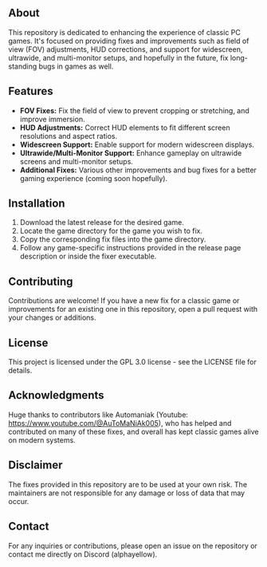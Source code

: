 ## About
This repository is dedicated to enhancing the experience of classic PC games. It's focused on providing fixes and improvements such as field of view (FOV) adjustments, HUD corrections, and support for widescreen, ultrawide, and multi-monitor setups, and hopefully in the future, fix long-standing bugs in games as well.

## Features
- **FOV Fixes:** Fix the field of view to prevent cropping or stretching, and improve immersion.
- **HUD Adjustments:** Correct HUD elements to fit different screen resolutions and aspect ratios.
- **Widescreen Support:** Enable support for modern widescreen displays.
- **Ultrawide/Multi-Monitor Support:** Enhance gameplay on ultrawide screens and multi-monitor setups.
- **Additional Fixes:** Various other improvements and bug fixes for a better gaming experience (coming soon hopefully).

## Installation
1. Download the latest release for the desired game.
2. Locate the game directory for the game you wish to fix.
3. Copy the corresponding fix files into the game directory.
4. Follow any game-specific instructions provided in the release page description or inside the fixer executable.

## Contributing
Contributions are welcome! If you have a new fix for a classic game or improvements for an existing one in this repository, open a pull request with your changes or additions.

## License
This project is licensed under the GPL 3.0 license - see the LICENSE file for details.

## Acknowledgments
Huge thanks to contributors like Automaniak (Youtube: https://www.youtube.com/@AuToMaNiAk005), who has helped and contributed on many of these fixes, and overall has kept classic games alive on modern systems.

## Disclaimer
The fixes provided in this repository are to be used at your own risk. The maintainers are not responsible for any damage or loss of data that may occur.

## Contact
For any inquiries or contributions, please open an issue on the repository or contact me directly on Discord (alphayellow).
